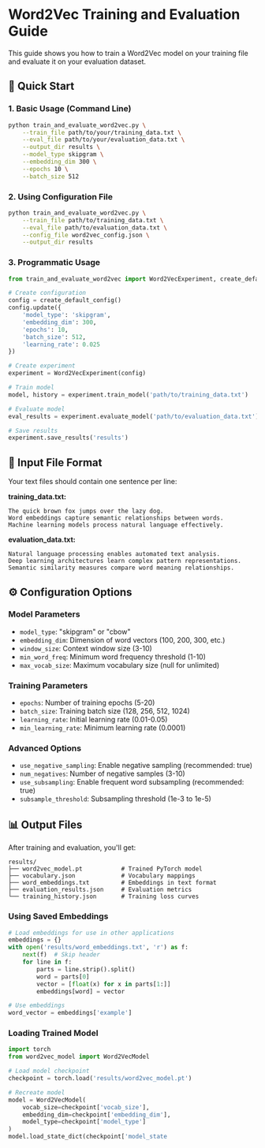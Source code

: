 # Word2Vec Training and Evaluation Guide

This guide shows you how to train a Word2Vec model on your training file and evaluate it on your evaluation dataset.

## 🚀 Quick Start

### 1. Basic Usage (Command Line)

```bash
python train_and_evaluate_word2vec.py \
    --train_file path/to/your/training_data.txt \
    --eval_file path/to/your/evaluation_data.txt \
    --output_dir results \
    --model_type skipgram \
    --embedding_dim 300 \
    --epochs 10 \
    --batch_size 512
```

### 2. Using Configuration File

```bash
python train_and_evaluate_word2vec.py \
    --train_file path/to/training_data.txt \
    --eval_file path/to/evaluation_data.txt \
    --config_file word2vec_config.json \
    --output_dir results
```

### 3. Programmatic Usage

```python
from train_and_evaluate_word2vec import Word2VecExperiment, create_default_config

# Create configuration
config = create_default_config()
config.update({
    'model_type': 'skipgram',
    'embedding_dim': 300,
    'epochs': 10,
    'batch_size': 512,
    'learning_rate': 0.025
})

# Create experiment
experiment = Word2VecExperiment(config)

# Train model
model, history = experiment.train_model('path/to/training_data.txt')

# Evaluate model
eval_results = experiment.evaluate_model('path/to/evaluation_data.txt')

# Save results
experiment.save_results('results')
```

## 📁 Input File Format

Your text files should contain one sentence per line:

**training_data.txt:**
```
The quick brown fox jumps over the lazy dog.
Word embeddings capture semantic relationships between words.
Machine learning models process natural language effectively.
```

**evaluation_data.txt:**
```
Natural language processing enables automated text analysis.
Deep learning architectures learn complex pattern representations.
Semantic similarity measures compare word meaning relationships.
```

## ⚙️ Configuration Options

### Model Parameters
- `model_type`: "skipgram" or "cbow"
- `embedding_dim`: Dimension of word vectors (100, 200, 300, etc.)
- `window_size`: Context window size (3-10)
- `min_word_freq`: Minimum word frequency threshold (1-10)
- `max_vocab_size`: Maximum vocabulary size (null for unlimited)

### Training Parameters
- `epochs`: Number of training epochs (5-20)
- `batch_size`: Training batch size (128, 256, 512, 1024)
- `learning_rate`: Initial learning rate (0.01-0.05)
- `min_learning_rate`: Minimum learning rate (0.0001)

### Advanced Options
- `use_negative_sampling`: Enable negative sampling (recommended: true)
- `num_negatives`: Number of negative samples (3-10)
- `use_subsampling`: Enable frequent word subsampling (recommended: true)
- `subsample_threshold`: Subsampling threshold (1e-3 to 1e-5)

## 📊 Output Files

After training and evaluation, you'll get:

```
results/
├── word2vec_model.pt           # Trained PyTorch model
├── vocabulary.json             # Vocabulary mappings
├── word_embeddings.txt         # Embeddings in text format
├── evaluation_results.json     # Evaluation metrics
└── training_history.json       # Training loss curves
```

### Using Saved Embeddings

```python
# Load embeddings for use in other applications
embeddings = {}
with open('results/word_embeddings.txt', 'r') as f:
    next(f)  # Skip header
    for line in f:
        parts = line.strip().split()
        word = parts[0]
        vector = [float(x) for x in parts[1:]]
        embeddings[word] = vector

# Use embeddings
word_vector = embeddings['example']
```

### Loading Trained Model

```python
import torch
from word2vec_model import Word2VecModel

# Load model checkpoint
checkpoint = torch.load('results/word2vec_model.pt')

# Recreate model
model = Word2VecModel(
    vocab_size=checkpoint['vocab_size'],
    embedding_dim=checkpoint['embedding_dim'],
    model_type=checkpoint['model_type']
)
model.load_state_dict(checkpoint['model_state